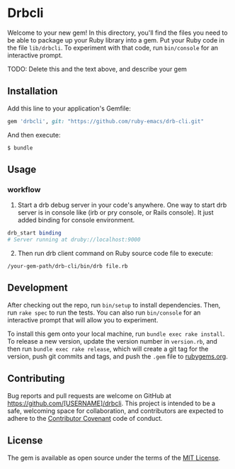 # Drbcli

Welcome to your new gem! In this directory, you'll find the files you need to be able to package up your Ruby library into a gem. Put your Ruby code in the file `lib/drbcli`. To experiment with that code, run `bin/console` for an interactive prompt.

TODO: Delete this and the text above, and describe your gem

## Installation

Add this line to your application's Gemfile:

```ruby
gem 'drbcli', git: "https://github.com/ruby-emacs/drb-cli.git"
```

And then execute:

    $ bundle

## Usage

### workflow

1. Start a drb debug server in your code's anywhere. One way to start drb server
   is in console like (irb or pry console, or Rails console). It just added
   binding for console environment.

```ruby
drb_start binding
# Server running at druby://localhost:9000
```

2. Then run drb client command on Ruby source code file to execute:

```shell
/your-gem-path/drb-cli/bin/drb file.rb 
```

## Development

After checking out the repo, run `bin/setup` to install dependencies. Then, run `rake spec` to run the tests. You can also run `bin/console` for an interactive prompt that will allow you to experiment.

To install this gem onto your local machine, run `bundle exec rake install`. To release a new version, update the version number in `version.rb`, and then run `bundle exec rake release`, which will create a git tag for the version, push git commits and tags, and push the `.gem` file to [rubygems.org](https://rubygems.org).

## Contributing

Bug reports and pull requests are welcome on GitHub at https://github.com/[USERNAME]/drbcli. This project is intended to be a safe, welcoming space for collaboration, and contributors are expected to adhere to the [Contributor Covenant](http://contributor-covenant.org) code of conduct.


## License

The gem is available as open source under the terms of the [MIT License](http://opensource.org/licenses/MIT).

